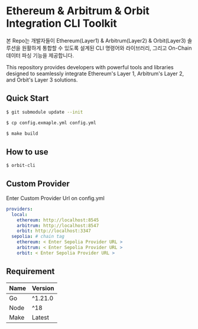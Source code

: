 # Ethereum & Arbitrum & Orbit Integration CLI Toolkit
본 Repo는 개발자들이 Ethereum(Layer1) & Arbitrum(Layer2) & Orbit(Layer3) 솔루션을 원활하게 통합할 수 있도록 설계된 CLI 명령어와 라이브러리, 그리고 On-Chain 데이터 파싱 기능을 제공합니다.

This repository provides developers with powerful tools and libraries designed to seamlessly integrate Ethereum's Layer 1, Arbitrum's Layer 2, and Orbit's Layer 3 solutions.

## Quick Start
```bash
$ git submodule update --init

$ cp config.exmaple.yml config.yml

$ make build
```

## How to use
```bash
$ orbit-cli
```

## Custom Provider
Enter Custom Provider Url on config.yml
```yml
providers:
  local:
    ethereum: http://localhost:8545
    arbitrum: http://localhost:8547
    orbit: http://localhost:3347
  sepolia: # chain tag
    ethereum: < Enter Sepolia Provider URL >
    arbitrum: < Enter Sepolia Provider URL >
    orbit: < Enter Sepolia Provider URL >
```


## Requirement
| Name | Version |
|------|---------|
| Go   | ^1.21.0 |
| Node | ^18     |
| Make | Latest  |
